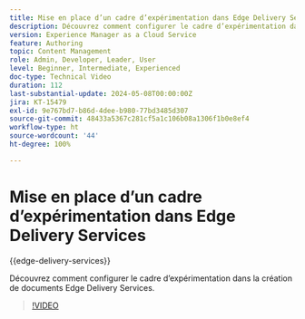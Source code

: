 ```yaml
---
title: Mise en place d’un cadre d’expérimentation dans Edge Delivery Services
description: Découvrez comment configurer le cadre d’expérimentation dans la création de documents Edge Delivery Services.
version: Experience Manager as a Cloud Service
feature: Authoring
topic: Content Management
role: Admin, Developer, Leader, User
level: Beginner, Intermediate, Experienced
doc-type: Technical Video
duration: 112
last-substantial-update: 2024-05-08T00:00:00Z
jira: KT-15479
exl-id: 9e767bd7-b86d-4dee-b980-77bd3485d307
source-git-commit: 48433a5367c281cf5a1c106b08a1306f1b0e8ef4
workflow-type: ht
source-wordcount: '44'
ht-degree: 100%

---
```


# Mise en place d’un cadre d’expérimentation dans Edge Delivery Services

{{edge-delivery-services}}

Découvrez comment configurer le cadre d’expérimentation dans la création de documents Edge Delivery Services.

>[!VIDEO](https://video.tv.adobe.com/v/3438929/?learn=on&captions=fre_fr)

